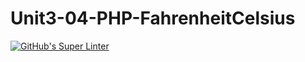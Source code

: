 # Unit3-04-PHP-FahrenheitCelsius
[![GitHub's Super Linter](https://github.com/ICS2O-Programming-MariaG/Unit3-04-PHP-FahrenheitCelsius/workflows/GitHub's%20Super%20Linter/badge.svg)](https://github.com/ICS2O-Programming-MariaG/Unit3-04-PHP-FahrenheitCelsius/actions)